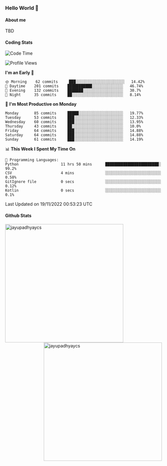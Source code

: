 ### Hello World 👋
#### About me
TBD
#### Coding Stats
<!--START_SECTION:waka-->
![Code Time](http://img.shields.io/badge/Code%20Time-272%20hrs%2032%20mins-blue)

![Profile Views](http://img.shields.io/badge/Profile%20Views-0-blue)

**I'm an Early 🐤** 

```text
🌞 Morning    62 commits     ███░░░░░░░░░░░░░░░░░░░░░░   14.42% 
🌆 Daytime    201 commits    ███████████░░░░░░░░░░░░░░   46.74% 
🌃 Evening    132 commits    ███████░░░░░░░░░░░░░░░░░░   30.7% 
🌙 Night      35 commits     ██░░░░░░░░░░░░░░░░░░░░░░░   8.14%

```
📅 **I'm Most Productive on Monday** 

```text
Monday       85 commits     █████░░░░░░░░░░░░░░░░░░░░   19.77% 
Tuesday      53 commits     ███░░░░░░░░░░░░░░░░░░░░░░   12.33% 
Wednesday    60 commits     ███░░░░░░░░░░░░░░░░░░░░░░   13.95% 
Thursday     43 commits     ██░░░░░░░░░░░░░░░░░░░░░░░   10.0% 
Friday       64 commits     ███░░░░░░░░░░░░░░░░░░░░░░   14.88% 
Saturday     64 commits     ███░░░░░░░░░░░░░░░░░░░░░░   14.88% 
Sunday       61 commits     ███░░░░░░░░░░░░░░░░░░░░░░   14.19%

```


📊 **This Week I Spent My Time On** 

```text
💬 Programming Languages: 
Python                   11 hrs 50 mins      ████████████████████████░   99.2% 
CSV                      4 mins              ░░░░░░░░░░░░░░░░░░░░░░░░░   0.58% 
GitIgnore file           0 secs              ░░░░░░░░░░░░░░░░░░░░░░░░░   0.12% 
Kotlin                   0 secs              ░░░░░░░░░░░░░░░░░░░░░░░░░   0.1%

```


 Last Updated on 19/11/2022 00:53:23 UTC
<!--END_SECTION:waka-->
#### Github Stats

<p  ><img align="left" src="https://github-readme-stats.vercel.app/api/top-langs?username=jayupadhyaycs&theme=tokyonight&show_icons=true&locale=en&layout=compact" alt="jayupadhyaycs" width="380px"  /> 
<img align="right" src="https://github-readme-streak-stats.herokuapp.com/?user=jayupadhyaycs&theme=tokyonight&" alt="jayupadhyaycs" width="380px"/>
</p>




<!--
**JayUpadhyayCS/JayUpadhyayCS** is a ✨ _special_ ✨ repository because its `README.md` (this file) appears on your GitHub profile.

Here are some ideas to get you started:

- 🔭 I’m currently working on ...
- 🌱 I’m currently learning ...
- 👯 I’m looking to collaborate on ...
- 🤔 I’m looking for help with ...
- 💬 Ask me about ...
- 📫 How to reach me: ...
- 😄 Pronouns: ...
- ⚡ Fun fact: ...
-->
